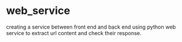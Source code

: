 # web_service
creating a service between front end and back end using python web service to extract url content and check their response.
